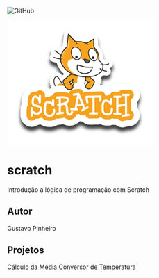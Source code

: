 ![GitHub](https://img.shields.io/github/license/pinheiro22/scratch?style=flat-query)

![Scratch](https://github.com/pinheiro22/scratch/blob/main/assets/icons/scratch.png)

# scratch
Introdução a lógica de programação com Scratch
## Autor
Gustavo Pinheiro 
## Projetos
[Cálculo da Média](https://scratch.mit.edu/projects/881964109/)
[Conversor de Temperatura](https://scratch.mit.edu/projects/882607784/)
